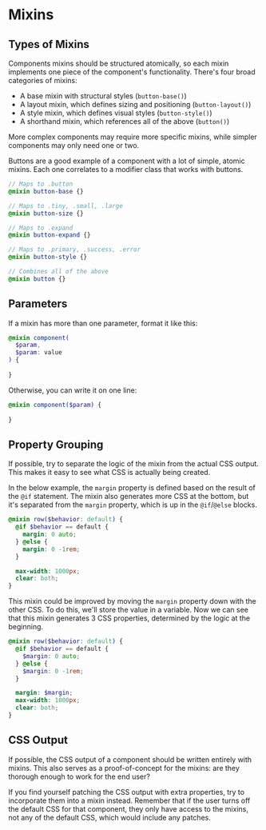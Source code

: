 # Mixins

## Types of Mixins

Components mixins should be structured atomically, so each mixin implements one piece of the component's functionality. There's four broad categories of mixins:

  - A base mixin with structural styles (`button-base()`)
  - A layout mixin, which defines sizing and positioning (`button-layout()`)
  - A style mixin, which defines visual styles (`button-style()`)
  - A shorthand mixin, which references all of the above (`button()`)

More complex components may require more specific mixins, while simpler components may only need one or two.

Buttons are a good example of a component with a lot of simple, atomic mixins. Each one correlates to a modifier class that works with buttons.

```scss
// Maps to .button
@mixin button-base {}

// Maps to .tiny, .small, .large
@mixin button-size {}

// Maps to .expand
@mixin button-expand {}

// Maps to .primary, .success, .error
@mixin button-style {}

// Combines all of the above
@mixin button {}
```

## Parameters

If a mixin has more than one parameter, format it like this:

```scss
@mixin component(
  $param,
  $param: value
) {
  
}
```

Otherwise, you can write it on one line:

```scss
@mixin component($param) {
  
}
```

## Property Grouping

If possible, try to separate the logic of the mixin from the actual CSS output. This makes it easy to see what CSS is actually being created.

In the below example, the `margin` property is defined based on the result of the `@if` statement. The mixin also generates more CSS at the bottom, but it's separated from the `margin` property, which is up in the `@if`/`@else` blocks.

```scss
@mixin row($behavior: default) {
  @if $behavior == default {
    margin: 0 auto;
  } @else {
    margin: 0 -1rem;
  }

  max-width: 1000px;
  clear: both;
}
```

This mixin could be improved by moving the `margin` property down with the other CSS. To do this, we'll store the value in a variable. Now we can see that this mixin generates 3 CSS properties, determined by the logic at the beginning.

```scss
@mixin row($behavior: default) {
  @if $behavior == default {
    $margin: 0 auto;
  } @else {
    $margin: 0 -1rem;
  }

  margin: $margin;
  max-width: 1000px;
  clear: both;
}
```

## CSS Output

If possible, the CSS output of a component should be written entirely with mixins. This also serves as a proof-of-concept for the mixins: are they thorough enough to work for the end user?

If you find yourself patching the CSS output with extra properties, try to incorporate them into a mixin instead. Remember that if the user turns off the default CSS for that component, they only have access to the mixins, not any of the default CSS, which would include any patches.
